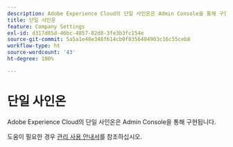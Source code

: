 ```yaml
---
description: Adobe Experience Cloud의 단일 사인온은 Admin Console을 통해 구현됩니다.
title: 단일 사인온
feature: Company Settings
exl-id: d317d85d-46bc-4857-82d8-3fe3b3fc154e
source-git-commit: 5a5a1e48e348f614cb0f0356404903c16c55ceb8
workflow-type: ht
source-wordcount: '43'
ht-degree: 100%

---
```


# 단일 사인온

Adobe Experience Cloud의 단일 사인온은 Admin Console을 통해 구현됩니다.

도움이 필요한 경우 [관리 사용 안내서](https://helpx.adobe.com/enterprise/admin-guide.html/enterprise/using/set-up-identity.ug.html)를 참조하십시오.
